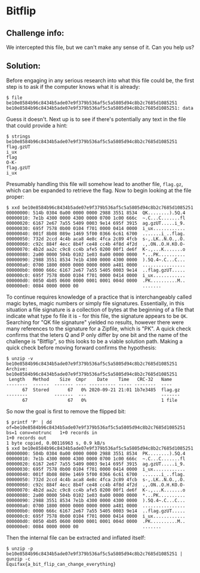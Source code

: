 Bitflip
=======

## Challenge info:

We intercepted this file, but we can't make any sense of it. Can you help us?

## Solution:

Before engaging in any serious research into what this file could be, the first step is to ask if the computer knows what it is already:
```
$ file be10e8584b96c8434b5ade07e9f379b536af5c5a5805d94c8b2c7685d1085251 
be10e8584b96c8434b5ade07e9f379b536af5c5a5805d94c8b2c7685d1085251: data
```
Guess it doesn't. Next up is to see if there's potentially any text in the file that could provide a hint:
```
$ strings be10e8584b96c8434b5ade07e9f379b536af5c5a5805d94c8b2c7685d1085251 
flag.gzUT
i_ux
flag
O-K-
flag.gzUT
i_ux
```
Presumably handling this file will somehow lead to another file, `flag.gz`, which can be expanded to retrieve the flag. Now to begin looking at the file proper:
```
$ xxd be10e8584b96c8434b5ade07e9f379b536af5c5a5805d94c8b2c7685d1085251 
00000000: 514b 0304 0a00 0000 0000 2988 3551 8534  QK........).5Q.4
00000010: 7e1b 4300 0000 4300 0000 0700 1c00 666c  ~.C...C.......fl
00000020: 6167 2e67 7a55 5409 0003 9e14 695f 3915  ag.gzUT.....i_9.
00000030: 695f 7578 0b00 0104 f701 0000 0414 0000  i_ux............
00000040: 001f 8b08 089e 1469 5f00 0366 6c61 6700  .......i_..flag.
00000050: 732d 2ccd 4c4b aca8 4e8c 4fca 2c89 4fcb  s-,.LK..N.O.,.O.
00000060: c92c 884f 4ecc 8b4f ce48 cc4b 4f8d 4f2d  .,.ON..O.H.KO.O-
00000070: 4b2d aa2c c9c8 cc4b afe5 0200 00f1 de6f  K-.,...K.......o
00000080: 2a00 0000 504b 0102 1e03 0a00 0000 0000  *...PK..........
00000090: 2988 3551 8534 7e1b 4300 0000 4300 0000  ).5Q.4~.C...C...
000000a0: 0700 1800 0000 0000 0000 0000 a481 0000  ................
000000b0: 0000 666c 6167 2e67 7a55 5405 0003 9e14  ..flag.gzUT.....
000000c0: 695f 7578 0b00 0104 f701 0000 0414 0000  i_ux............
000000d0: 0050 4b05 0600 0000 0001 0001 004d 0000  .PK..........M..
000000e0: 0084 0000 0000 00                        .......
```
To continue requires knowledge of a practice that is interchangeably called magic bytes, magic numbers or simply file signatures. Essentially, in this situation a file signature is a collection of bytes at the beginning of a file that indicate what type fo file it is - for this file, the signature appears to be `QK`. Searching for "QK file signature" yielded no results, however there were many references to the signature for a Zipfile, which is "PK". A quick check confirms that the leters Q and P only differ by one bit and the name of the challenge is "Bitflip", so this looks to be a viable solution path. Making a quick check before moving forward confirms the hypothesis:
```
$ unzip -v be10e8584b96c8434b5ade07e9f379b536af5c5a5805d94c8b2c7685d1085251 
Archive:  be10e8584b96c8434b5ade07e9f379b536af5c5a5805d94c8b2c7685d1085251
 Length   Method    Size  Cmpr    Date    Time   CRC-32   Name
--------  ------  ------- ---- ---------- ----- --------  ----
      67  Stored       67   0% 2020-09-21 21:01 1b7e3485  flag.gz
--------          -------  ---                            -------
      67               67   0%                            1 file
```
So now the goal is first to remove the flipped bit:
```
$ printf 'P' | dd of=be10e8584b96c8434b5ade07e9f379b536af5c5a5805d94c8b2c7685d1085251 bs=1 conv=notrunc   1+0 records in
1+0 records out
1 byte copied, 0.00116963 s, 0.9 kB/s
$ xxd be10e8584b96c8434b5ade07e9f379b536af5c5a5805d94c8b2c7685d1085251 
00000000: 504b 0304 0a00 0000 0000 2988 3551 8534  PK........).5Q.4
00000010: 7e1b 4300 0000 4300 0000 0700 1c00 666c  ~.C...C.......fl
00000020: 6167 2e67 7a55 5409 0003 9e14 695f 3915  ag.gzUT.....i_9.
00000030: 695f 7578 0b00 0104 f701 0000 0414 0000  i_ux............
00000040: 001f 8b08 089e 1469 5f00 0366 6c61 6700  .......i_..flag.
00000050: 732d 2ccd 4c4b aca8 4e8c 4fca 2c89 4fcb  s-,.LK..N.O.,.O.
00000060: c92c 884f 4ecc 8b4f ce48 cc4b 4f8d 4f2d  .,.ON..O.H.KO.O-
00000070: 4b2d aa2c c9c8 cc4b afe5 0200 00f1 de6f  K-.,...K.......o
00000080: 2a00 0000 504b 0102 1e03 0a00 0000 0000  *...PK..........
00000090: 2988 3551 8534 7e1b 4300 0000 4300 0000  ).5Q.4~.C...C...
000000a0: 0700 1800 0000 0000 0000 0000 a481 0000  ................
000000b0: 0000 666c 6167 2e67 7a55 5405 0003 9e14  ..flag.gzUT.....
000000c0: 695f 7578 0b00 0104 f701 0000 0414 0000  i_ux............
000000d0: 0050 4b05 0600 0000 0001 0001 004d 0000  .PK..........M..
000000e0: 0084 0000 0000 00                        .......
```
Then the internal file can be extracted and inflated itself:
```
$ unzip -p be10e8584b96c8434b5ade07e9f379b536af5c5a5805d94c8b2c7685d1085251 | gunzip -c
Equifax{a_bit_flip_can_change_everything}
```
